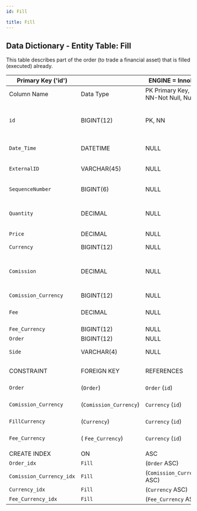 ```yaml
---
id: Fill

title: Fill
---
```


## Data Dictionary - Entity Table: Fill

This table describes part of the order (to trade a financial asset) that is filled (executed) already.


| Primary Key ('id')||ENGINE = InnoDB|||
|---|---|---|---|---|
|Column Name|Data Type|PK Primary Key, NN-Not Null, Null|Example|Comments|
||
|`id`|BIGINT(12)|PK, NN|1|PrimaryKey-ID, Not Null (auto creates)|
|`Date_Time`|DATETIME|NULL|1/1/2020  12:30:30 PM|Date of filling the order|
|`ExternalID`|VARCHAR(45)|NULL|1|Order filling external id|
|`SequenceNumber`|BIGINT(6)|NULL|2|Fill sequence number|
|`Quantity`|DECIMAL|NULL|123|Filled quentity in units|
|`Price`|DECIMAL|NULL|12|Average filled price|
|`Currency`|BIGINT(12)|NULL|3||
|`Comission`|DECIMAL|NULL|20|Comission payment, e.g. brokerage comission|
|`Comission_Currency`|BIGINT(12)|NULL|3||
|`Fee`|DECIMAL|NULL|15|Fees paid during transactions|
|`Fee_Currency`|BIGINT(12)|NULL|3||
|`Order`|BIGINT(12)|NULL|1||
|`Side`|VARCHAR(4)|NULL|buy, sell|Buy or sell order side|
||
|CONSTRAINT|FOREIGN KEY|REFERENCES|ON DELETE|ON UPDATE|
|`Order`|(`Order`)|`Order` (`id`)| NO ACTION|NO ACTION|
|`Comission_Currency`|(`Comission_Currency`)|`Currency` (`id`)| NO ACTION|NO ACTION|
|`FillCurrency`|(`Currency`)|`Currency` (`id`)| NO ACTION|NO ACTION|
| `Fee_Currency`|( `Fee_Currency`)|`Currency` (`id`)| NO ACTION|NO ACTION|
||
|CREATE INDEX|ON|ASC|VISABLE||
|`Order_idx`|`Fill`|(`Order` ASC)|VISIBLE||
| `Comission_Currency_idx`|`Fill`| (`Comission_Currency` ASC)| VISIBLE||
|`Currency_idx`|`Fill`|(`Currency` ASC)|VISIBLE|
|`Fee_Currency_idx`|`Fill`|(`Fee_Currency` ASC)|VISIBLE||
